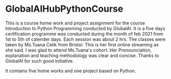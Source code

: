 # GlobalAIHubPythonCourse

This is a course home work and project assignment for the course Introduction to Python Programming 
conducted by GlobalAI. It is a five days certification programme was conducted during the month of feb 2021 from 1st to 5th of calender days.
Each session was about 2 hrs. The classes were taken by Ms.Tuana Celik from Bristol. This is her first online streaming as she said.
I was glad to attend Ms.Tuana's cohort. Her Pronounciation, explanation and teaching methodology was clear and concise.
Thanks to GlobalAI for such good initiative.

It contains five home works and one project based on Python.
